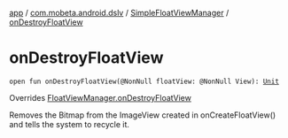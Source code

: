 [app](../../index.md) / [com.mobeta.android.dslv](../index.md) / [SimpleFloatViewManager](index.md) / [onDestroyFloatView](.)

# onDestroyFloatView

`open fun onDestroyFloatView(@NonNull floatView: @NonNull View): `[`Unit`](https://kotlinlang.org/api/latest/jvm/stdlib/kotlin/-unit/index.html)

Overrides [FloatViewManager.onDestroyFloatView](../-drag-sort-list-view/-float-view-manager/on-destroy-float-view.md)

Removes the Bitmap from the ImageView created in onCreateFloatView() and tells the system to recycle it.

